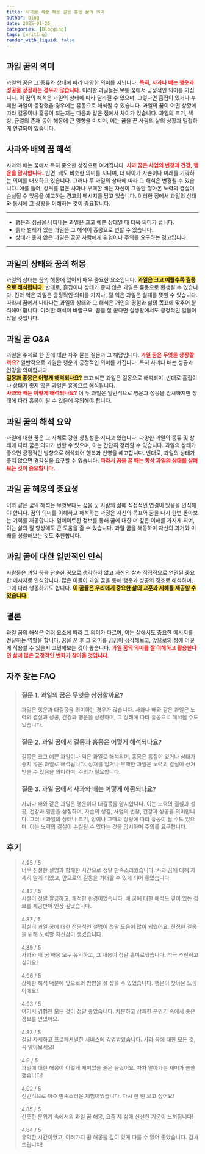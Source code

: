 ```yaml
---
title: 사과꿈 배꿈 해몽 길몽 흉몽 꿈의 의미
author: bing
date: 2025-01-25
categories: [Blogging]
tags: [writing]
render_with_liquid: false
---
```



<h2 id='과일 꿈의 의미'>과일 꿈의 의미</h2>

<p>과일의 꿈은 그 종류와 상태에 따라 다양한 의미를 지닙니다. <b><span style="color: #ee2323;">특히, 사과나 배는 행운과 성공을 상징하는 경우가 많습니다.</span></b> 이러한 과일들은 보통 꿈에서 긍정적인 의미를 가집니다. 이 꿈의 해석은 과일의 상태에 따라 달라질 수 있으며, 그렇다면 흠집이 있거나 부패한 과일이 등장했을 경우에는 흉몽으로 해석될 수 있습니다. 과일의 꿈이 어떤 상황에 따라 길몽이나 흉몽이 되는지는 다음과 같은 점에서 차이가 있습니다. 과일의 크기, 색상, 균열의 존재 등이 해몽에 큰 영향을 미치며, 이는 꿈을 꾼 사람의 삶의 상황과 밀접하게 연결되어 있습니다.</p>

<h2 id='사과와 배의 꿈 해석'>사과와 배의 꿈 해석</h2>

<p>사과와 배는 꿈에서 특히 중요한 상징으로 여겨집니다. <b><span style="color: #ee2323;">사과 꿈은 사업의 번창과 건강, 행운을 암시합니다.</span></b> 반면, 배도 비슷한 의미를 지니며, 더 나아가 자손이나 미래를 기약하는 의미를 내포하고 있습니다. 그러나 두 과일의 상태에 따라 그 해석은 변경될 수 있습니다. 예를 들어, 상처를 입은 사과나 부패한 배는 자신이 그동안 쌓아온 노력의 결실이 손실될 수 있음을 예고하는 경고의 메시지를 담고 있습니다. 이러한 점에서 과일의 상태와 동시에 그 상황을 이해하는 것이 중요합니다.</p>

<hr />

<ul>
    <li>행운과 성공을 나타내는 과일은 크고 예쁜 상태일 때 더욱 의미가 큽니다.</li>
    <li>흙과 벌레가 있는 과일은 그 해석이 흉몽으로 변할 수 있습니다.</li>
    <li>상태가 좋지 않은 과일은 꿈꾼 사람에게 위험이나 주의를 요구하는 경고입니다.</li>
</ul>

<hr />

<h2 id='과일의 상태와 꿈의 해몽'>과일의 상태와 꿈의 해몽</h2>

<p>과일의 상태는 꿈의 해몽에 있어서 매우 중요한 요소입니다. <b><span style="background-color: #ffe066;">과일은 크고 예쁠수록 길몽으로 해석됩니다.</span></b> 반대로, 흠집이나 상태가 좋지 않은 과일은 흉몽으로 환생될 수 있습니다. 킨과 익은 과일은 긍정적인 의미를 가지나, 덜 익은 과일은 실패를 뜻할 수 있습니다. 따라서 꿈에서 나타나는 과일의 상태와 그 해석은 개인의 경험과 삶의 목표에 맞추어 분석해야 합니다. 이러한 해석이 바랍구요, 꿈을 잘 꾼다면 실생활에서도 긍정적인 일들이 많을 것입니다.</p>

<h2 id='과일 꿈 Q&A'>과일 꿈 Q&A</h2>

<p>
    과일을 주제로 한 꿈에 대한 자주 묻는 질문과 그 해답입니다. 
    <b><span style="color: #ee2323;">과일 꿈은 무엇을 상징할까요?</span></b> 일반적으로 과일은 행운과 긍정적인 의미를 가집니다. 특히 사과나 배는 성공과 건강을 의미합니다.
    <br><b><span style="background-color: #ffe066;">길몽과 흉몽은 어떻게 해석되나요?</span></b> 크고 예쁜 과일은 길몽으로 해석되며, 반대로 흠집이나 상태가 좋지 않은 과일은 흉몽으로 해석됩니다.
    <br><b><span style="color: #ee2323;">사과와 배는 어떻게 해석되나요?</span></b> 이 두 과일은 일반적으로 행운과 성공을 암시하지만 상태에 따라 흉몽이 될 수 있음에 유의해야 합니다.
</p>

<h2 id='과일 꿈의 해석 요약'>과일 꿈의 해석 요약</h2>

<p>과일에 대한 꿈은 그 자체로 강한 상징성을 지니고 있습니다. 다양한 과일의 종류 및 상태에 따라 꿈은 의미가 변할 수 있으며, 이는 간단히 정리할 수 있습니다. 과일의 상태가 좋으면 긍정적인 방향으로 해석되어 행복과 번영을 예고합니다. 반대로, 과일의 상태가 좋지 않으면 경각심을 요구할 수 있습니다. <b><span style="color: #ee2323;">따라서 꿈을 꿀 때는 항상 과일의 상태를 살펴보는 것이 중요합니다.</span></b></p>

<h2 id='과일 꿈 해몽의 중요성'>과일 꿈 해몽의 중요성</h2>

<p>이와 같은 꿈의 해석은 무엇보다도 꿈을 꾼 사람의 삶에 직접적인 연결이 있음을 인식해야 합니다. 꿈의 의미를 이해하고 해석하는 과정은 자신의 목표와 꿈을 다시 한번 돌아보는 기회를 제공합니다. 업데이트된 정보를 통해 꿈에 대한 더 깊은 이해를 가지게 되며, 이는 삶의 질 향상에도 큰 도움을 줄 수 있습니다. 과일 꿈을 해몽하며 자신의 과거와 미래를 성찰해보는 것도 추천합니다.</p>

<h2 id='과일 꿈에 대한 일반적인 인식'>과일 꿈에 대한 일반적인 인식</h2>

<p>사람들은 과일 꿈을 단순한 꿈으로 생각하지 않고 자신의 삶과 직접적으로 연관된 중요한 메시지로 인식합니다. 많은 이들이 과일 꿈을 통해 행운과 성공의 징조로 해석하며, 그에 따라 행동하기도 합니다. <b><span style="background-color: #ffe066;">이 꿈들은 우리에게 중요한 삶의 교훈과 지혜를 제공할 수 있습니다.</span></b></p>

<h2 id='결론'>결론</h2>

<p>과일 꿈의 해석은 여러 요소에 따라 그 의미가 다르며, 이는 삶에서도 중요한 메시지를 전달하는 역할을 합니다. 꿈을 꾼 후 그 의미를 곰곰이 생각해보고, 앞으로의 삶에 어떻게 적용할 수 있을지 고민해보는 것이 좋습니다. <b><span style="color: #ee2323;">과일 꿈의 의미를 잘 이해하고 활용한다면 삶에 많은 긍정적인 변화가 찾아올 것입니다.</span></b></p>


<h2 id='자주_찾는_FAQ'>자주 찾는 FAQ</h2>
<div itemscope="" itemtype="https://schema.org/FAQPage"> 
<blockquote> 
<div itemscope="" itemprop="mainEntity" itemtype="https://schema.org/Question"> 
<h3 itemprop="name">질문 1. 과일의 꿈은 무엇을 상징할까요?</h3> 
<div itemscope="" itemprop="acceptedAnswer" itemtype="https://schema.org/Answer"> 
<span itemprop="text"> 
<p>과일은 행운과 대길몽을 의미하는 경우가 많습니다. 사과나 배와 같은 과일은 노력의 결실과 성공, 건강과 행운을 상징하며, 그 상태에 따라 흉몽으로 해석될 수도 있습니다.</p> 
</span> 
</div> 
</div> 

<div itemscope="" itemprop="mainEntity" itemtype="https://schema.org/Question"> 
<h3 itemprop="name">질문 2. 과일 꿈에서 길몽과 흉몽은 어떻게 해석되나요?</h3> 
<div itemscope="" itemprop="acceptedAnswer" itemtype="https://schema.org/Answer"> 
<span itemprop="text"> 
<p>길몽은 크고 예쁜 과일이나 익은 과일로 해석되며, 흉몽은 흠집이 있거나 상태가 좋지 않은 과일로 해석됩니다. 상처를 입거나 부패한 과일은 노력의 결실이 상처받을 수 있음을 의미하며, 주의가 필요합니다.</p> 
</span> 
</div> 
</div> 

<div itemscope="" itemprop="mainEntity" itemtype="https://schema.org/Question"> 
<h3 itemprop="name">질문 3. 과일 꿈에서 사과와 배는 어떻게 해몽되나요?</h3> 
<div itemscope="" itemprop="acceptedAnswer" itemtype="https://schema.org/Answer"> 
<span itemprop="text"> 
<p>사과나 배와 같은 과일은 행운이나 대길몽을 암시합니다. 이는 노력의 결실과 성공, 건강과 행운을 상징하며, 자손의 생김, 사업의 번창, 건강과 성공을 의미합니다. 그러나 과일의 상태나 크기, 양이나 그때의 상황에 따라 흉몽이 될 수도 있으며, 이는 노력의 결실이 손실될 수 있다는 것을 암시하며 주의를 요구합니다.</p> 
</span> 
</div> 
</div> 
</blockquote> 
</div>
<h2 id='후기'>후기</h2>
<div itemscope itemtype="https://schema.org/Product">
  <blockquote>
  <div itemprop="review" itemscope itemtype="https://schema.org/Review">
      <div itemprop="reviewRating" itemscope itemtype="https://schema.org/Rating"> <span itemprop="ratingValue">4.95</span> / <span itemprop="bestRating">5</span> </div>
      <span itemprop="reviewBody">너무 친절한 설명과 함께한 시간으로 정말 만족스러웠습니다. 사과 꿈에 대해 자세히 알게 되었고, 앞으로의 길몽을 기대할 수 있게 되어 좋았습니다.</span>
  </div>
  <br>
  <div itemprop="review" itemscope itemtype="https://schema.org/Review">
      <div itemprop="reviewRating" itemscope itemtype="https://schema.org/Rating"> <span itemprop="ratingValue">4.82</span> / <span itemprop="bestRating">5</span> </div>
      <span itemprop="reviewBody">시설이 정말 깔끔하고, 쾌적한 환경이었습니다. 배 꿈에 대한 해석도 깊이 있는 정보를 제공받아 인상 깊었습니다.</span>
  </div>
  <br>
  <div itemprop="review" itemscope itemtype="https://schema.org/Review">
      <div itemprop="reviewRating" itemscope itemtype="https://schema.org/Rating"> <span itemprop="ratingValue">4.87</span> / <span itemprop="bestRating">5</span> </div>
      <span itemprop="reviewBody">확실히 과일 꿈에 대한 전문적인 설명이 정말 도움이 많이 되었어요. 진정한 길몽을 위해 노력할 자신감이 생겼습니다.</span>
  </div>
  <br>
  <div itemprop="review" itemscope itemtype="https://schema.org/Review">
      <div itemprop="reviewRating" itemscope itemtype="https://schema.org/Rating"> <span itemprop="ratingValue">4.89</span> / <span itemprop="bestRating">5</span> </div>
      <span itemprop="reviewBody">사과와 배 꿈 해몽 모두 유익하고, 그 내용이 정말 흥미로웠습니다. 적극 추천하고 싶어요!</span>
  </div>
  <br>
  <div itemprop="review" itemscope itemtype="https://schema.org/Review">
      <div itemprop="reviewRating" itemscope itemtype="https://schema.org/Rating"> <span itemprop="ratingValue">4.96</span> / <span itemprop="bestRating">5</span> </div>
      <span itemprop="reviewBody">상세한 해석 덕분에 앞으로의 방향을 잘 잡을 수 있었습니다. 행운이 찾아온 느낌이에요!</span>
  </div>
  <br>
  <div itemprop="review" itemscope itemtype="https://schema.org/Review">
      <div itemprop="reviewRating" itemscope itemtype="https://schema.org/Rating"> <span itemprop="ratingValue">4.93</span> / <span itemprop="bestRating">5</span> </div>
      <span itemprop="reviewBody">여기서 경험한 모든 것이 정말 좋았습니다. 차분하고 상쾌한 분위기 속에서 좋은 정보를 얻었어요.</span>
  </div>
  <br>
  <div itemprop="review" itemscope itemtype="https://schema.org/Review">
      <div itemprop="reviewRating" itemscope itemtype="https://schema.org/Rating"> <span itemprop="ratingValue">4.83</span> / <span itemprop="bestRating">5</span> </div>
      <span itemprop="reviewBody">정말 자세하고 프로페셔널한 서비스에 감명받았습니다. 사과 꿈에 대한 모든 것, 꼭 알아보세요!</span>
  </div>
  <br>
  <div itemprop="review" itemscope itemtype="https://schema.org/Review">
      <div itemprop="reviewRating" itemscope itemtype="https://schema.org/Rating"> <span itemprop="ratingValue">4.9</span> / <span itemprop="bestRating">5</span> </div>
      <span itemprop="reviewBody">과일에 대한 해몽이 이렇게 재미있을 줄은 몰랐어요. 차차 알아가는 재미가 쏠쏠했습니다!</span>
  </div>
  <br>
  <div itemprop="review" itemscope itemtype="https://schema.org/Review">
      <div itemprop="reviewRating" itemscope itemtype="https://schema.org/Rating"> <span itemprop="ratingValue">4.92</span> / <span itemprop="bestRating">5</span> </div>
      <span itemprop="reviewBody">전반적으로 아주 만족스러운 체험이었습니다. 다시 한 번 오고 싶어요!</span>
  </div>
  <br>
  <div itemprop="review" itemscope itemtype="https://schema.org/Review">
      <div itemprop="reviewRating" itemscope itemtype="https://schema.org/Rating"> <span itemprop="ratingValue">4.85</span> / <span itemprop="bestRating">5</span> </div>
      <span itemprop="reviewBody">산뜻한 분위기 속에서의 과일 꿈 해몽, 요즘 제 삶에 신선한 기운이 느껴집니다!</span>
  </div>
  <br>
  <div itemprop="review" itemscope itemtype="https://schema.org/Review">
      <div itemprop="reviewRating" itemscope itemtype="https://schema.org/Rating"> <span itemprop="ratingValue">4.84</span> / <span itemprop="bestRating">5</span> </div>
      <span itemprop="reviewBody">유익한 시간이었고, 여러가지 꿈 해몽을 깊이 있게 다룰 수 있어 좋았습니다. 감사드립니다!</span>
  </div>
  </blockquote>
</div>
